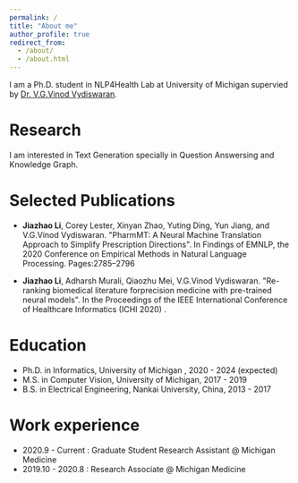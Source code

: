 ```yaml
---
permalink: /
title: "About me"
author_profile: true
redirect_from: 
  - /about/
  - /about.html
---
```




I am a Ph.D. student in NLP4Health Lab at University of Michigan supervied by [Dr. V.G.Vinod Vydiswaran](http://www-personal.umich.edu/~vgvinodv/). 

# Research
I am interested in Text Generation specially in Question Answersing and Knowledge Graph. 

# Selected Publications

* **Jiazhao Li**, Corey Lester, Xinyan Zhao, Yuting Ding, Yun Jiang, and V.G.Vinod Vydiswaran.  "PharmMT: A Neural Machine Translation Approach to Simplify Prescription Directions". In Findings of EMNLP, the 2020 Conference on Empirical Methods in Natural Language Processing. Pages:2785–2796

* **Jiazhao Li**, Adharsh Murali, Qiaozhu Mei, V.G.Vinod Vydiswaran.  "Re-ranking biomedical literature forprecision medicine with pre-trained neural models". In the Proceedings of the IEEE International Conference of Healthcare Informatics (ICHI 2020) .


# Education

* Ph.D. in Informatics, University of Michigan , 2020 - 2024 (expected)
* M.S. in Computer Vision, University of Michigan, 2017 - 2019
* B.S. in Electrical Engineering, Nankai University, China, 2013 - 2017


# Work experience
* 2020.9 - Current : Graduate Student Research Assistant @ Michigan Medicine
* 2019.10 - 2020.8 : Research Associate @ Michigan Medicine




<!---Activity and Service--->
<!---Experience--->